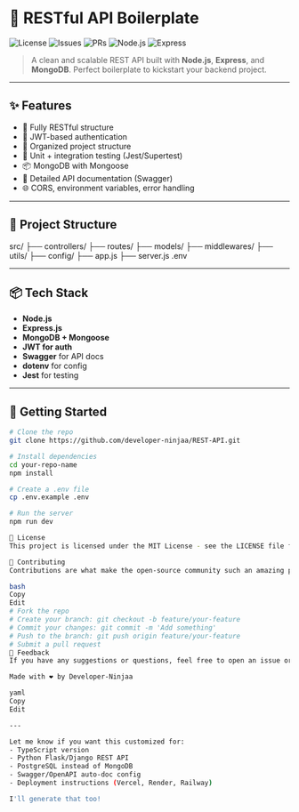 # 🚀 RESTful API Boilerplate

![License](https://img.shields.io/badge/license-MIT-blue.svg)
![Issues](https://img.shields.io/github/issues/your-username/your-repo-name)
![PRs](https://img.shields.io/github/issues-pr/your-username/your-repo-name)
![Node.js](https://img.shields.io/badge/node.js-18.x-green)
![Express](https://img.shields.io/badge/express.js-%5E4.18-lightgrey)

> A clean and scalable REST API built with **Node.js**, **Express**, and **MongoDB**. Perfect boilerplate to kickstart your backend project.

---

## ✨ Features

- 🧱 Fully RESTful structure
- 🔐 JWT-based authentication
- 📁 Organized project structure
- 🧪 Unit + integration testing (Jest/Supertest)
- 📦 MongoDB with Mongoose
- 🧾 Detailed API documentation (Swagger)
- 🌐 CORS, environment variables, error handling

---

## 📁 Project Structure

src/
├── controllers/
├── routes/
├── models/
├── middlewares/
├── utils/
├── config/
├── app.js
├── server.js
.env


---

## 📦 Tech Stack

- **Node.js**
- **Express.js**
- **MongoDB + Mongoose**
- **JWT for auth**
- **Swagger** for API docs
- **dotenv** for config
- **Jest** for testing

---

## 🚀 Getting Started

```bash
# Clone the repo
git clone https://github.com/developer-ninjaa/REST-API.git

# Install dependencies
cd your-repo-name
npm install

# Create a .env file
cp .env.example .env

# Run the server
npm run dev

📝 License
This project is licensed under the MIT License - see the LICENSE file for details.

🤝 Contributing
Contributions are what make the open-source community such an amazing place. Any contributions you make are greatly appreciated!

bash
Copy
Edit
# Fork the repo
# Create your branch: git checkout -b feature/your-feature
# Commit your changes: git commit -m 'Add something'
# Push to the branch: git push origin feature/your-feature
# Submit a pull request
💬 Feedback
If you have any suggestions or questions, feel free to open an issue or contact me.

Made with ❤️ by Developer-Ninjaa

yaml
Copy
Edit

---

Let me know if you want this customized for:
- TypeScript version
- Python Flask/Django REST API
- PostgreSQL instead of MongoDB
- Swagger/OpenAPI auto-doc config  
- Deployment instructions (Vercel, Render, Railway)

I'll generate that too!
